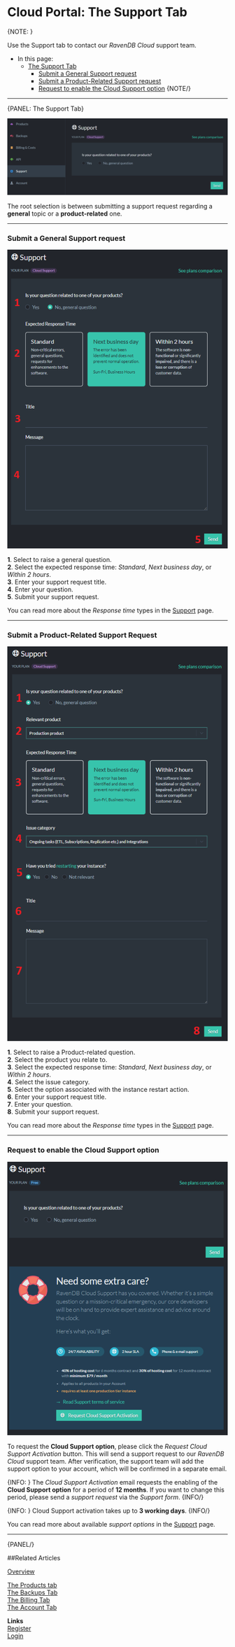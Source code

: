 # Cloud Portal: The Support Tab

{NOTE: }

Use the Support tab to contact our *RavenDB Cloud* support team.

* In this page:  
  * [The Support Tab](../../cloud/portal/cloud-portal-support-tab#the-support-tab)  
     * [Submit a General Support request](../../cloud/portal/cloud-portal-support-tab#submit-a-general-support-request)  
     * [Submit a Product-Related Support request](../../cloud/portal/cloud-portal-support-tab#submit-a-product-related-support-request)
     * [Request to enable the Cloud Support option](../../cloud/portal/cloud-portal-support-tab#request-to-enable-the-cloud-support-option)
{NOTE/}

---

{PANEL: The Support Tab}

!["Figure 1 - Support Tab"](images\portal-support-tab.png "Figure 1 - Support Tab")

The root selection is between submitting a support request regarding a **general** topic or a **product-related** one.  

---

### Submit a General Support request  

!["Figure 2 - Support General Message"](images\portal-support-general-question-cloud-support.png "Figure 2 - Support General Message")

   **1**. Select to raise a general question.  
   **2**. Select the expected response time: *Standard*, *Next business day*, or *Within 2 hours*.  
   **3**. Enter your support request title.  
   **4**. Enter your question.  
   **5**. Submit your support request.

You can read more about the *Response time* types in the [Support](../../cloud/cloud-support#response-time-types) page.

---

### Submit a Product-Related Support Request  

!["Figure 3 - Support Product-Related Message"](images\portal-support-instance-related-question-cloud-support.png "Figure 3 - Support Product-Related Message")
    
   **1**. Select to raise a Product-related question.  
   **2**. Select the product you relate to.  
   **3**. Select the expected response time: *Standard*, *Next business day*, or *Within 2 hours*.  
   **4**. Select the issue category.  
   **5**. Select the option associated with the instance restart action.  
   **6**. Enter your support request title.  
   **7**. Enter your question.  
   **8**. Submit your support request.

You can read more about the *Response time* types in the [Support](../../cloud/cloud-support#response-time-types) page.

---

### Request to enable the Cloud Support option

!["Figure 4 - Request to enable the Cloud Support option"](images\portal-support-request-cloud-support-on-free-support.png "Figure 4 - Request to enable the Cloud Support option")

To request the **Cloud Support option**, please click the *Request Cloud Support Activation* button. 
This will send a support request to our *RavenDB Cloud* support team. 
After verification, the support team will add the support option to your account, which 
will be confirmed in a separate email.

{INFO: }
The *Cloud Support Activation* email requests the enabling of the **Cloud Support option** for a period of **12 months**. 
If you want to change this period, please send a *support request* via the *Support form*.
{INFO/}

{INFO: }
Cloud Support activation takes up to **3 working days**.
{INFO/}

You can read more about available *support options* in the [Support](../../cloud/cloud-support#available-support-options) page.

---

{PANEL/}

##Related Articles

[Overview](../../cloud/cloud-overview)  

[The Products tab](../../cloud/portal/cloud-portal-products-tab)  
[The Backups Tab](../../cloud/portal/cloud-portal-backups-tab)  
[The Billing Tab](../../cloud/portal/cloud-portal-billing-tab)  
[The Account Tab](../../cloud/portal/cloud-portal-account-tab)  
  
**Links**  
[Register]( https://cloud.ravendb.net/user/register)  
[Login]( https://cloud.ravendb.net/user/login)  
